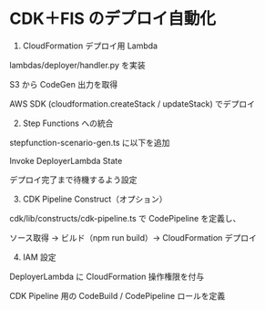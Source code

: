 # CDK＋FIS のデプロイ自動化

1. CloudFormation デプロイ用 Lambda

lambdas/deployer/handler.py を実装

S3 から CodeGen 出力を取得

AWS SDK (cloudformation.createStack / updateStack) でデプロイ

2. Step Functions への統合

stepfunction-scenario-gen.ts に以下を追加

Invoke DeployerLambda State

デプロイ完了まで待機するよう設定

3. CDK Pipeline Construct（オプション）

cdk/lib/constructs/cdk-pipeline.ts で CodePipeline を定義し、

ソース取得 → ビルド（npm run build）→ CloudFormation デプロイ

4. IAM 設定

DeployerLambda に CloudFormation 操作権限を付与

CDK Pipeline 用の CodeBuild / CodePipeline ロールを定義

